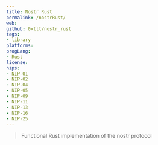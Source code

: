 ```yaml
---
title: Nostr Rust
permalink: /nostrRust/
web: 
github: 0xtlt/nostr_rust
tags:
- library
platforms: 
progLang: 
- Rust
license: 
nips:
- NIP-01
- NIP-02
- NIP-04
- NIP-05
- NIP-09
- NIP-11
- NIP-13
- NIP-16
- NIP-25
---
```


> Functional Rust implementation of the nostr protocol

